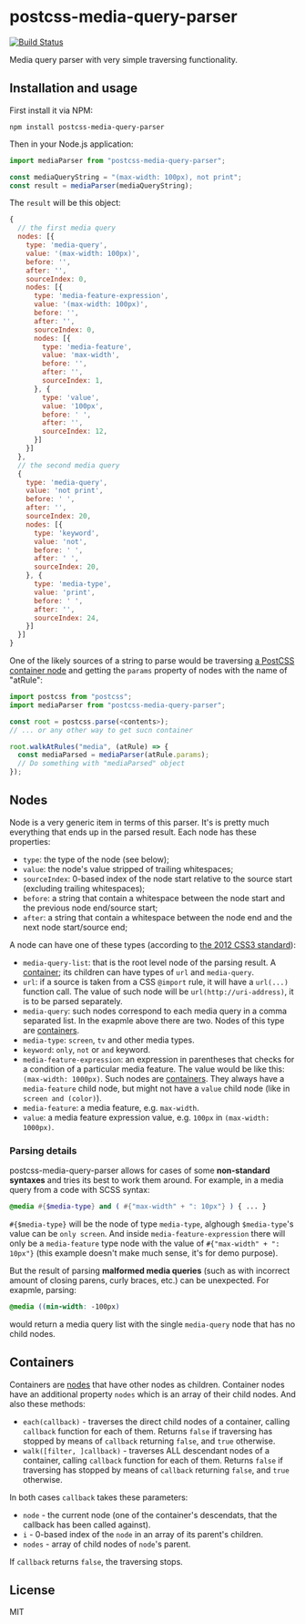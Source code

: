 # postcss-media-query-parser

[![Build Status](https://travis-ci.org/dryoma/postcss-media-query-parser.svg?branch=master)](https://travis-ci.org/dryoma/postcss-media-query-parser)

Media query parser with very simple traversing functionality.

## Installation and usage

First install it via NPM:

```
npm install postcss-media-query-parser
```

Then in your Node.js application:

```js
import mediaParser from "postcss-media-query-parser";

const mediaQueryString = "(max-width: 100px), not print";
const result = mediaParser(mediaQueryString);
```

The `result` will be this object:

```js
{
  // the first media query
  nodes: [{
    type: 'media-query',
    value: '(max-width: 100px)',
    before: '',
    after: '',
    sourceIndex: 0,
    nodes: [{
      type: 'media-feature-expression',
      value: '(max-width: 100px)',
      before: '',
      after: '',
      sourceIndex: 0,
      nodes: [{
        type: 'media-feature',
        value: 'max-width',
        before: '',
        after: '',
        sourceIndex: 1,
      }, {
        type: 'value',
        value: '100px',
        before: ' ',
        after: '',
        sourceIndex: 12,
      }]
    }]
  },
  // the second media query
  {
    type: 'media-query',
    value: 'not print',
    before: ' ',
    after: '',
    sourceIndex: 20,
    nodes: [{
      type: 'keyword',
      value: 'not',
      before: ' ',
      after: ' ',
      sourceIndex: 20,
    }, {
      type: 'media-type',
      value: 'print',
      before: ' ',
      after: '',
      sourceIndex: 24,
    }]
  }]
}
```

One of the likely sources of a string to parse would be traversing [a PostCSS container node](http://api.postcss.org/Root.html) and getting the `params` property of nodes with the name of "atRule":

```js
import postcss from "postcss";
import mediaParser from "postcss-media-query-parser";

const root = postcss.parse(<contents>);
// ... or any other way to get sucn container

root.walkAtRules("media", (atRule) => {
  const mediaParsed = mediaParser(atRule.params);
  // Do something with "mediaParsed" object
});
```

## Nodes

Node is a very generic item in terms of this parser. It's is pretty much everything that ends up in the parsed result. Each node has these properties:

* `type`: the type of the node (see below);
* `value`: the node's value stripped of trailing whitespaces;
* `sourceIndex`: 0-based index of the node start relative to the source start (excluding trailing whitespaces);
* `before`: a string that contain a whitespace between the node start and the previous node end/source start;
* `after`: a string that contain a whitespace between the node end and the next node start/source end;

A node can have one of these types (according to [the 2012 CSS3 standard](https://www.w3.org/TR/2012/REC-css3-mediaqueries-20120619/)):

* `media-query-list`: that is the root level node of the parsing result. A [container](#containers); its children can have types of `url` and `media-query`.
* `url`: if a source is taken from a CSS `@import` rule, it will have a `url(...)` function call. The value of such node will be `url(http://uri-address)`, it is to be parsed separately.
* `media-query`: such nodes correspond to each media query in a comma separated list. In the exapmle above there are two. Nodes of this type are [containers](#containers).
* `media-type`: `screen`, `tv` and other media types.
* `keyword`: `only`, `not` or `and` keyword.
* `media-feature-expression`: an expression in parentheses that checks for a condition of a particular media feature. The value would be like this: `(max-width: 1000px)`. Such nodes are [containers](#containers). They always have a `media-feature` child node, but might not have a `value` child node (like in `screen and (color)`).
* `media-feature`: a media feature, e.g. `max-width`.
* `value`: a media feature expression value, e.g. `100px` in `(max-width: 1000px)`.

### Parsing details

postcss-media-query-parser allows for cases of some **non-standard syntaxes** and tries its best to work them around. For example, in a media query from a code with SCSS syntax:

```scss
@media #{$media-type} and ( #{"max-width" + ": 10px"} ) { ... }
```

`#{$media-type}` will be the node of type `media-type`, alghough `$media-type`'s value can be `only screen`. And inside `media-feature-expression` there will only be a `media-feature` type node with the value of `#{"max-width" + ": 10px"}` (this example doesn't make much sense, it's for demo purpose).

But the result of parsing **malformed media queries** (such as with incorrect amount of closing parens, curly braces, etc.) can be unexpected. For exapmle, parsing:

```scss
@media ((min-width: -100px)
```

would return a media query list with the single `media-query` node that has no child nodes.

## Containers

Containers are [nodes](#nodes) that have other nodes as children. Container nodes have an additional property `nodes` which is an array of their child nodes. And also these methods:

* `each(callback)` - traverses the direct child nodes of a container, calling `callback` function for each of them. Returns `false` if traversing has stopped by means of `callback` returning `false`, and `true` otherwise.
* `walk([filter, ]callback)` - traverses ALL descendant nodes of a container, calling `callback` function for each of them. Returns `false` if traversing has stopped by means of `callback` returning `false`, and `true` otherwise.

In both cases `callback` takes these parameters:

- `node` - the current node (one of the container's descendats, that the callback has been called against).
- `i` - 0-based index of the `node` in an array of its parent's children.
- `nodes` - array of child nodes of `node`'s parent.

If `callback` returns `false`, the traversing stops.

## License

MIT
